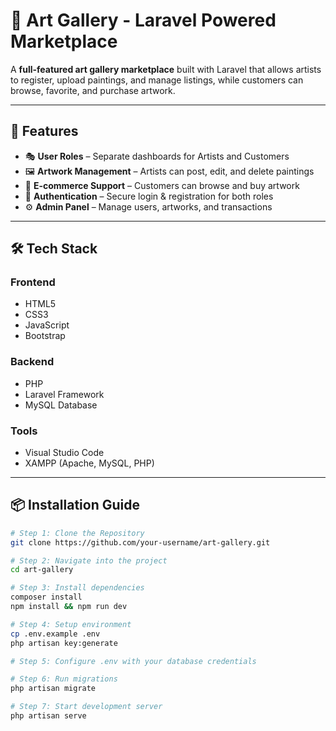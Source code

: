 # 🎨 Art Gallery - Laravel Powered Marketplace

A **full-featured art gallery marketplace** built with Laravel that allows artists to register, upload paintings, and manage listings, while customers can browse, favorite, and purchase artwork.

---

## 🚀 Features

- 🎭 **User Roles** – Separate dashboards for Artists and Customers  
- 🖼️ **Artwork Management** – Artists can post, edit, and delete paintings  
- 🛒 **E-commerce Support** – Customers can browse and buy artwork  
- 🔐 **Authentication** – Secure login & registration for both roles  
- ⚙️ **Admin Panel** – Manage users, artworks, and transactions

---

## 🛠️ Tech Stack

### Frontend
- HTML5  
- CSS3  
- JavaScript  
- Bootstrap

### Backend
- PHP  
- Laravel Framework  
- MySQL Database

### Tools
- Visual Studio Code  
- XAMPP (Apache, MySQL, PHP)

---

## 📦 Installation Guide

```bash
# Step 1: Clone the Repository
git clone https://github.com/your-username/art-gallery.git

# Step 2: Navigate into the project
cd art-gallery

# Step 3: Install dependencies
composer install
npm install && npm run dev

# Step 4: Setup environment
cp .env.example .env
php artisan key:generate

# Step 5: Configure .env with your database credentials

# Step 6: Run migrations
php artisan migrate

# Step 7: Start development server
php artisan serve

